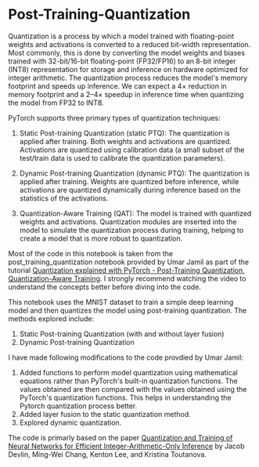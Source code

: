 # Post-Training-Quantization

Quantization is a process by which a model trained with floating-point weights and activations is converted to a reduced bit-width representation. Most commonly, this is done by converting the model weights and biases trained with 32-bit/16-bit floating-point (FP32/FP16) to an 8-bit integer (INT8) representation for storage and inference on hardware optimized for integer arithmetic. The quantization process reduces the model's memory footprint and speeds up inference. We can expect a 4× reduction in memory footprint and a 2–4× speedup in inference time when quantizing the model from FP32 to INT8.

PyTorch supports three primary types of quantization techniques:

1) Static Post-training Quantization (static PTQ): The quantization is applied after training. Both weights and activations are quantized. Activations are quantized using calibration data (a small subset of the test/train data is used to calibrate the quantization parameters).

2) Dynamic Post-training Quantization (dynamic PTQ): The quantization is applied after training. Weights are quantized before inference, while activations are quantized dynamically during inference based on the statistics of the activations.

3) Quantization-Aware Training (QAT): The model is trained with quantized weights and activations. Quantization modules are inserted into the model to simulate the quantization process during training, helping to create a model that is more robust to quantization.

Most of the code in this notebook is taken from the post_training_quantization notebook provided by Umar Jamil as part of the tutorial [Quantization explained with PyTorch - Post-Training Quantization, Quantization-Aware Training](https://youtu.be/0VdNflU08yA?feature=shared). I strongly recommend watching the video to understand the concepts better before diving into the code.

This notebook uses the MNIST dataset to train a simple deep learning model and then quantizes the model using post-training quantization. The methods explored include:
1) Static Post-training Quantization (with and without layer fusion)
2) Dynamic Post-training Quantization

I have made following modifications to the code provdied by Umar Jamil:
1) Added functions to perform model quantization using mathematical equations rather than PyTorch's built-in quantization functions. The values obtained are then compared with the values obtained using the PyTorch's quantization functions.  This helps in understanding the Pytorch quantization process better.
2) Added layer fusion to the static quantization method.
3) Explored dynamic quantization.

The code is primarly based on the paper [Quantization and Training of Neural Networks for Efficient Integer-Arithmetic-Only Inference](https://arxiv.org/abs/1712.05877) by Jacob Devlin, Ming-Wei Chang, Kenton Lee, and Kristina Toutanova.